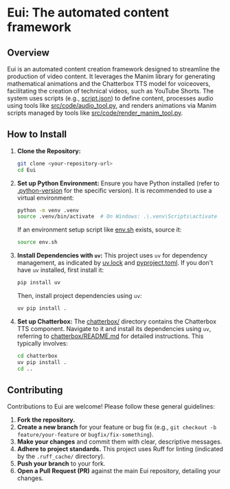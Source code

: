 # Eui: The automated content framework

## Overview
Eui is an automated content creation framework designed to streamline the production of video content. It leverages the Manim library for generating mathematical animations and the Chatterbox TTS model for voiceovers, facilitating the creation of technical videos, such as YouTube Shorts. The system uses scripts (e.g., [script.json](script.json)) to define content, processes audio using tools like [src/code/audio_tool.py](src/code/audio_tool.py), and renders animations via Manim scripts managed by tools like [src/code/render_manim_tool.py](src/code/render_manim_tool.py).

## How to Install

1.  **Clone the Repository:**
    ```bash
    git clone <your-repository-url>
    cd Eui
    ```

2.  **Set up Python Environment:**
    Ensure you have Python installed (refer to [.python-version](.python-version) for the specific version). It is recommended to use a virtual environment:
    ```bash
    python -m venv .venv
    source .venv/bin/activate  # On Windows: .\.venv\Scripts\activate
    ```
    If an environment setup script like [env.sh](env.sh) exists, source it:
    ```bash
    source env.sh
    ```

3.  **Install Dependencies with `uv`:**
    This project uses `uv` for dependency management, as indicated by [uv.lock](uv.lock) and [pyproject.toml](pyproject.toml).
    If you don't have `uv` installed, first install it:
    ```bash
    pip install uv
    ```
    Then, install project dependencies using `uv`:
    ```bash
    uv pip install .
    ```

4.  **Set up Chatterbox:**
    The [chatterbox/](chatterbox/) directory contains the Chatterbox TTS component. Navigate to it and install its dependencies using `uv`, referring to [chatterbox/README.md](chatterbox/README.md) for detailed instructions. This typically involves:
    ```bash
    cd chatterbox
    uv pip install .
    cd ..
    ```

## Contributing
Contributions to Eui are welcome! Please follow these general guidelines:

1.  **Fork the repository.**
2.  **Create a new branch** for your feature or bug fix (e.g., `git checkout -b feature/your-feature` or `bugfix/fix-something`).
3.  **Make your changes** and commit them with clear, descriptive messages.
4.  **Adhere to project standards.** This project uses Ruff for linting (indicated by the `.ruff_cache/` directory).
5.  **Push your branch** to your fork.
6.  **Open a Pull Request (PR)** against the main Eui repository, detailing your changes.